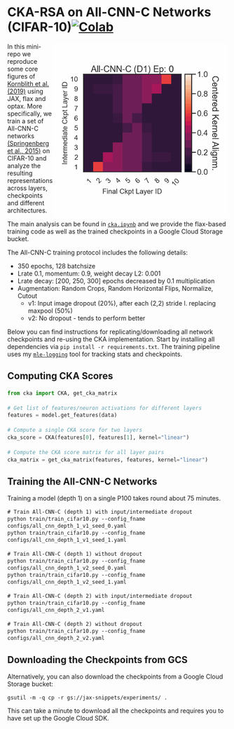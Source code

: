 # CKA-RSA on All-CNN-C Networks (CIFAR-10)[![Colab](https://colab.research.google.com/assets/colab-badge.svg)](https://colab.research.google.com/github/RobertTLange/code-and-blog/blob/main/10_all_cnn_cka/cka.ipynb)

<a href="linear_depth_1.gif"><img src="linear_depth_1.gif" width="400" align="right" /></a>

In this mini-repo we reproduce some core figures of [Kornblith et al. (2019)](https://arxiv.org/abs/1905.00414) using JAX, flax and optax. More specifically, we train a set of All-CNN-C networks [(Springenberg et al., 2015)](https://arxiv.org/abs/1412.6806) on CIFAR-10 and analyze the resulting representations across layers, checkpoints and different architectures.

The main analysis can be found in [`cka.ipynb`](cka.ipynb) and we provide the flax-based training code as well as the trained checkpoints in a Google Cloud Storage bucket.

The All-CNN-C training protocol includes the following details:

- 350 epochs, 128 batchsize
- Lrate 0.1, momentum: 0.9, weight decay L2: 0.001
- Lrate decay: [200, 250, 300] epochs decreased by 0.1 multiplication
- Augmentation: Random Crops, Random Horizontal Flips, Normalize, Cutout
  - v1: Input image dropout (20%), after each (2,2) stride l. replacing maxpool (50%)
  - v2: No dropout - tends to perform better

Below you can find instructions for replicating/downloading all network checkpoints and re-using the CKA implementation. Start by installing all dependencies via `pip install -r requirements.txt`. The training pipeline uses my [`mle-logging`](https://github.com/RobertTLange/mle-logging/) tool for tracking stats and checkpoints.

## Computing CKA Scores

```python
from cka import CKA, get_cka_matrix

# Get list of features/neuron activations for different layers
features = model.get_features(data)

# Compute a single CKA score for two layers
cka_score = CKA(features[0], features[1], kernel="linear")

# Compute the CKA score matrix for all layer pairs
cka_matrix = get_cka_matrix(features, features, kernel="linear")
```

## Training the All-CNN-C Networks

Training a model (depth 1) on a single P100 takes round about 75 minutes.

```
# Train All-CNN-C (depth 1) with input/intermediate dropout
python train/train_cifar10.py --config_fname configs/all_cnn_depth_1_v1_seed_0.yaml
python train/train_cifar10.py --config_fname configs/all_cnn_depth_1_v1_seed_1.yaml

# Train All-CNN-C (depth 1) without dropout
python train/train_cifar10.py --config_fname configs/all_cnn_depth_1_v2_seed_0.yaml
python train/train_cifar10.py --config_fname configs/all_cnn_depth_1_v2_seed_1.yaml

# Train All-CNN-C (depth 2) with input/intermediate dropout
python train/train_cifar10.py --config_fname configs/all_cnn_depth_2_v1.yaml

# Train All-CNN-C (depth 2) without dropout
python train/train_cifar10.py --config_fname configs/all_cnn_depth_2_v2.yaml
```

## Downloading the Checkpoints from GCS

Alternatively, you can also download the checkpoints from a Google Cloud Storage bucket:

```
gsutil -m -q cp -r gs://jax-snippets/experiments/ .
```

This can take a minute to download all the checkpoints and requires you to have set up the Google Cloud SDK.
